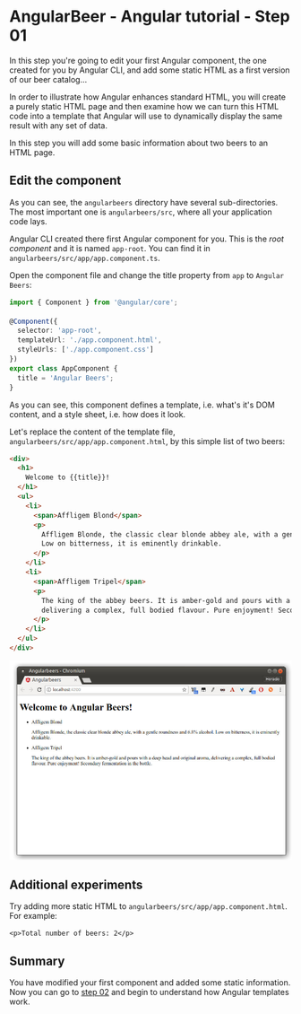 # AngularBeer - Angular tutorial - Step 01

In this step you're going to edit your first Angular component, the one created for you by Angular CLI, and add some static HTML as a first version of our beer catalog...

In order to illustrate how Angular enhances standard HTML, you will create a purely static HTML page and then examine how we can turn this HTML code into a template that Angular will use to dynamically display the same result with any set of data.

In this step you will add some basic information about two beers to an HTML page.

## Edit the component

As you can see, the `angularbeers` directory have several sub-directories. The most important one is `angularbeers/src`, where all your application code lays. 

Angular CLI created there first Angular component for you. This is the *root component* and it is named `app-root`. You can find it in `angularbeers/src/app/app.component.ts`.

Open the component file and change the title property from `app` to `Angular Beers`:

```typescript
import { Component } from '@angular/core';

@Component({
  selector: 'app-root',
  templateUrl: './app.component.html',
  styleUrls: ['./app.component.css']
})
export class AppComponent {
  title = 'Angular Beers';
}
```

As you can see, this component defines a template, i.e. what's it's DOM content, and a style sheet, i.e. how does it look.

Let's replace the content of the template file, `angularbeers/src/app/app.component.html`, by this simple list of two beers:

```html
<div>
  <h1>
    Welcome to {{title}}!
  </h1>
  <ul>
    <li>
      <span>Affligem Blond</span>
      <p>
        Affligem Blonde, the classic clear blonde abbey ale, with a gentle roundness and 6.8% alcohol. 
        Low on bitterness, it is eminently drinkable.
      </p>
    </li>
    <li>
      <span>Affligem Tripel</span>
      <p>
        The king of the abbey beers. It is amber-gold and pours with a deep head and original aroma, 
        delivering a complex, full bodied flavour. Pure enjoyment! Secondary fermentation in the bottle.
      </p>
    </li>
  </ul>
</div>  
```


![Edit the component](../assets/step-01_01.jpg)

## Additional experiments

Try adding more static HTML to `angularbeers/src/app/app.component.html`. For example:

    <p>Total number of beers: 2</p>

## Summary

You have modified your first component and added some static information. Now you can go to [step 02](../step-02) and begin to understand how Angular templates work.